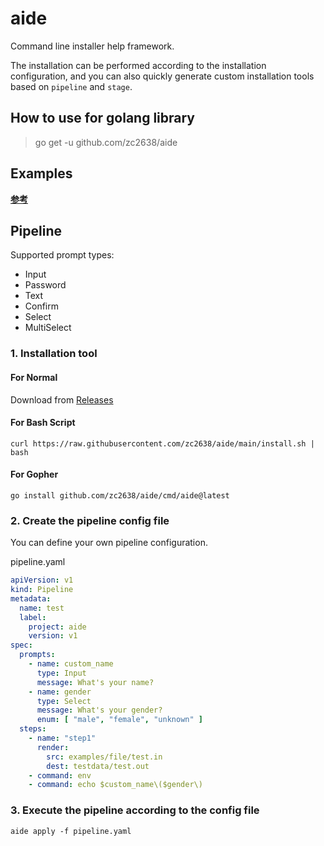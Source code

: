 # aide

Command line installer help framework.

The installation can be performed according to the installation configuration,
and you can also quickly generate custom installation tools based on `pipeline` and `stage`.

## How to use for golang library

> go get -u github.com/zc2638/aide

## Examples

[**参考**](https://github.com/zc2638/aide/blob/main/examples)

## Pipeline

Supported prompt types:

- Input
- Password
- Text
- Confirm
- Select
- MultiSelect

### 1. Installation tool

#### For Normal

Download from [Releases](https://github.com/zc2638/aide/releases)

#### For Bash Script

```shell
curl https://raw.githubusercontent.com/zc2638/aide/main/install.sh | bash
```

#### For Gopher

```shell
go install github.com/zc2638/aide/cmd/aide@latest
```

### 2. Create the pipeline config file

You can define your own pipeline configuration.

pipeline.yaml

```yaml
apiVersion: v1
kind: Pipeline
metadata:
  name: test
  label:
    project: aide
    version: v1
spec:
  prompts:
    - name: custom_name
      type: Input
      message: What's your name?
    - name: gender
      type: Select
      message: What's your gender?
      enum: [ "male", "female", "unknown" ]
  steps:
    - name: "step1"
      render:
        src: examples/file/test.in
        dest: testdata/test.out
    - command: env
    - command: echo $custom_name\($gender\)
```

### 3. Execute the pipeline according to the config file

```shell
aide apply -f pipeline.yaml
```